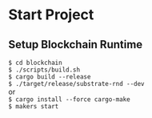# Start Project
## Setup Blockchain Runtime
`$ cd blockchain`  
`$ ./scripts/build.sh`  
`$ cargo build --release`  
`$ ./target/release/substrate-rnd --dev`  
or  
`$ cargo install --force cargo-make`  
`$ makers start`  